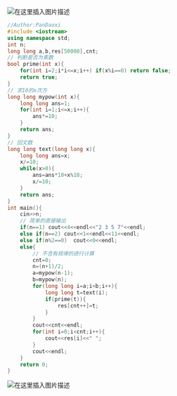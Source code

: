 ![在这里插入图片描述](https://pic.2ge.org/cdn/?url=https://img-blog.csdnimg.cn/257171e6c8b64157b9c85d7d1998a0a1.png?x-oss-process=image/watermark,type_ZHJvaWRzYW5zZmFsbGJhY2s,shadow_50,text_Q1NETiBA5r2Y6YGT54a5,size_20,color_FFFFFF,t_70,g_se,x_16)

```cpp
//Author:PanDaoxi
#include <iostream>
using namespace std;
int n;
long long a,b,res[50000],cnt;
// 判断是否为素数 
bool prime(int x){
	for(int i=2;i*i<=x;i++) if(x%i==0) return false;
	return true;
}
// 求10的x次方 
long long mypow(int x){
	long long ans=1;
	for(int i=1;i<=x;i++){
		ans*=10;
	}
	return ans;
}
// 回文数
long long text(long long x){
	long long ans=x;
	x/=10;
	while(x>0){
		ans=ans*10+x%10;
		x/=10; 
	}
	return ans;
}
int main(){
	cin>>n;
	// 简单的直接输出
	if(n==1) cout<<4<<endl<<"2 3 5 7"<<endl;
	else if(n==2) cout<<1<<endl<<11<<endl;
	else if(n%2==0)  cout<<0<<endl;
	else{
		// 不含有规律的进行计算
		cnt=0;
		n=(n+1)/2;
		a=mypow(n-1);
		b=mypow(n);
		for(long long i=a;i<b;i++){
			long long t=text(i);
			if(prime(t)){
				res[cnt++]=t;
			}
		}
		cout<<cnt<<endl;
		for(int i=0;i<cnt;i++){
			cout<<res[i]<<" ";
		}
		cout<<endl;
	}
	return 0;
}
```
![在这里插入图片描述](https://pic.2ge.org/cdn/?url=https://img-blog.csdnimg.cn/0e676203cd414ba58b7b146e5961928e.png?x-oss-process=image/watermark,type_ZHJvaWRzYW5zZmFsbGJhY2s,shadow_50,text_Q1NETiBA5r2Y6YGT54a5,size_20,color_FFFFFF,t_70,g_se,x_16)

